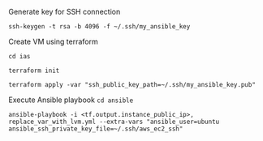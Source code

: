 Generate key for SSH connection

`ssh-keygen -t rsa -b 4096 -f ~/.ssh/my_ansible_key`

Create VM using terraform

`cd ias`

`terraform init`

`terraform apply -var "ssh_public_key_path=~/.ssh/my_ansible_key.pub"` 

Execute Ansible playbook
`cd ansible`

`ansible-playbook -i <tf.output.instance_public_ip>, replace_var_with_lvm.yml --extra-vars "ansible_user=ubuntu ansible_ssh_private_key_file=~/.ssh/aws_ec2_ssh"`